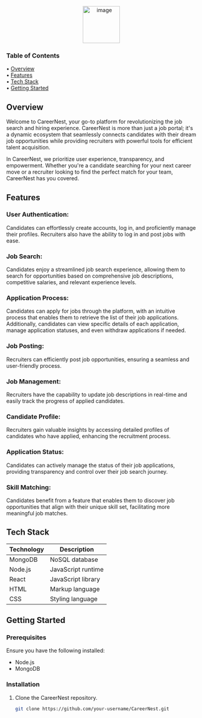 <p align="center">
 <img width="98" alt="image" src="https://github.com/manalisanjayraut/test/assets/144759989/0c6f6906-b23f-49d1-b964-5a5ca9d53755">
</p>

### Table of Contents

 • [Overview](#overview) <br/>
 • [Features](#features) <br/>
 • [Tech Stack](#tech-stack) <br/>
 • [Getting Started](#getting-started) 


## Overview
Welcome to CareerNest, your go-to platform for revolutionizing the job search and hiring experience. CareerNest is more than just a job portal; it's a dynamic ecosystem that seamlessly connects candidates with their dream job opportunities while providing recruiters with powerful tools for efficient talent acquisition.

In CareerNest, we prioritize user experience, transparency, and empowerment. Whether you're a candidate searching for your next career move or a recruiter looking to find the perfect match for your team, CareerNest has you covered.

## Features
### User Authentication:
Candidates can effortlessly create accounts, log in, and proficiently manage their profiles. Recruiters also have the ability to log in and post jobs with ease.

### Job Search: 
Candidates enjoy a streamlined job search experience, allowing them to search for opportunities based on comprehensive job descriptions, competitive salaries, and relevant experience levels.

### Application Process: 
Candidates can apply for jobs through the platform, with an intuitive process that enables them to retrieve the list of their job applications. Additionally, candidates can view specific details of each application, manage application statuses, and even withdraw applications if needed.

### Job Posting:
Recruiters can efficiently post job opportunities, ensuring a seamless and user-friendly process.

### Job Management: 
Recruiters have the capability to update job descriptions in real-time and easily track the progress of applied candidates.

### Candidate Profile: 
Recruiters gain valuable insights by accessing detailed profiles of candidates who have applied, enhancing the recruitment process.

### Application Status: 
Candidates can actively manage the status of their job applications, providing transparency and control over their job search journey.

### Skill Matching: 
Candidates benefit from a feature that enables them to discover job opportunities that align with their unique skill set, facilitating more meaningful job matches.

## Tech Stack
| Technology | Description          |
|------------|----------------------|
| MongoDB    | NoSQL database       |
| Node.js    | JavaScript runtime   |
| React      | JavaScript library   |
| HTML       | Markup language      |
| CSS        | Styling language     |

## Getting Started
### Prerequisites
Ensure you have the following installed:
- Node.js
- MongoDB

### Installation
1. Clone the CareerNest repository.
   ```bash
   git clone https://github.com/your-username/CareerNest.git
